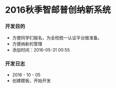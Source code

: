 # 2016秋季智邮普创纳新系统

### 开发目的
- 方便同学们报名，为全校统一认证平台做准备。
- 方便纳新的管理
- 添加时间：2016-05-31 00:55 

### 开发日志
- 2016 - 10 - 05 
- 创建模板，开始开发



